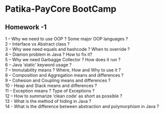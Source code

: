 # Patika-PayCore BootCamp 
## Homework -1 
1 – Why we need to use OOP ? Some major OOP languages ?  
2 – Interface vs Abstract class ?  
3 – Why wee need equals and hashcode ? When to override ?  
4 – Diamon problem in Java ? How to fix it?  
5 – Why we need Garbagge Collector ? How does it run ?  
6 – Java ‘static’ keyword usage ?  
7 – Immutability means ? Where, How and Why to use it ?  
8 – Composition and Aggregation means and differences ?  
9 – Cohesion and Coupling means and differences ?  
10 - Heap and Stack means and differences ?  
11 – Exception means ? Type of Exceptions ?  
12 – How to summarize ‘clean code’ as short as possible ?  
13 - What is the method of hiding in Java ?  
14 - What is the difference between abstraction and polymorphism in Java ?  
